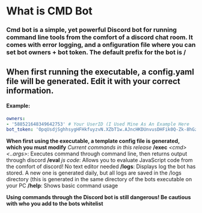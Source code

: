 
# What is CMD Bot
### Cmd bot is a simple, yet powerful Discord bot for running command line tools from the comfort of a discord chat room. It comes with error logging, and a onfiguration file where you can set bot owners + bot token. The default prefix for the bot is /

## When first running the executable, a config.yaml file will be generated. Edit it with your correct information.
#### Example:
```yaml
owners:
- '588521648349642753' # Your UserID (I Used Mine As An Example Here
bot_token: 'OpqUsdjSghhsygHFHkfuyzvN.XZbT1w.AJncHKDUnvusDHFik0Q-Zk-8hGz' # Your Bots zToken
```

**When first using the executable, a template config file is generated, which you must modify**
*Current commands in this release*
**/exec** *\<cmd> <..args>*: Executes command through command line, then returns output through discord
**/eval** *js code*: Allows you to evaluate JavaScript code from the comfort of discord! No text editor needed
**/logs**: Displays log the bot has stored. A new one is generated daily, but all logs are saved in the /logs directory (this is generated in the same directory of the bots executable on your PC
**/help**: Shows basic command usage

**Using commands through the Discord bot is still dangerous!  Be cautious with who you add to the bots whitelist**
